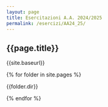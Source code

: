 ```yaml
---
layout: page
title: Esercitazioni A.A. 2024/2025
permalink: /esercizi/AA24_25/
---
```


## {{page.title}}

{{site.baseurl}}

{% for folder in site.pages %}

{{folder.dir}}

{% endfor %}
